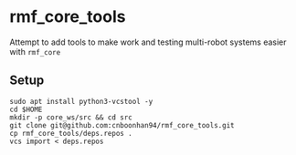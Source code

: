 # rmf_core_tools

Attempt to add tools to make work and testing multi-robot systems easier with `rmf_core`

## Setup
```
sudo apt install python3-vcstool -y
cd $HOME
mkdir -p core_ws/src && cd src
git clone git@github.com:cnboonhan94/rmf_core_tools.git
cp rmf_core_tools/deps.repos .
vcs import < deps.repos
```

